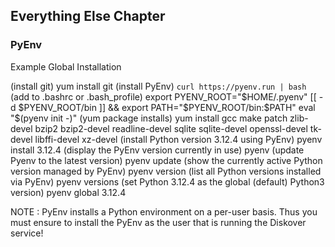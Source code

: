 
## Everything Else Chapter

<p id=“pyenv”></p>

### PyEnv

Example Global Installation



  (install git)
yum install git 
  (install PyEnv)
`curl https://pyenv.run | bash`
  (add to .bashrc or .bash_profile)
export PYENV_ROOT="$HOME/.pyenv"
[[ -d $PYENV_ROOT/bin ]] && export PATH="$PYENV_ROOT/bin:$PATH"
eval "$(pyenv init -)"
  (yum package installs)
yum install gcc make patch zlib-devel bzip2 bzip2-devel readline-devel sqlite sqlite-devel openssl-devel tk-devel libffi-devel xz-devel
  (install Python version 3.12.4 using PyEnv)
pyenv install 3.12.4
  (display the PyEnv version currently in use)
pyenv
  (update Pyenv to the latest version)
pyenv update
  (show the currently active Python version managed by PyEnv)
pyenv version
  (list all Python versions installed via PyEnv)
pyenv versions
  (set Python 3.12.4 as the global (default) Python3 version)
pyenv global 3.12.4

NOTE : PyEnv installs a Python environment on a per-user basis. Thus you must ensure to install the PyEnv as the user that is running the Diskover service! 
